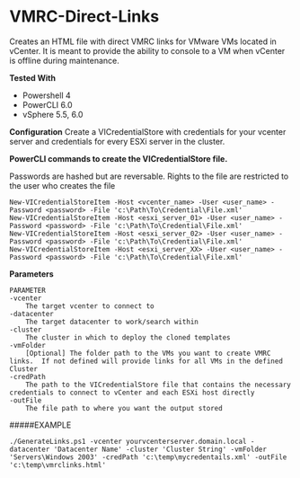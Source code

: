 # VMRC-Direct-Links
Creates an HTML file with direct VMRC links for VMware VMs located in vCenter.  It is meant to provide the ability to console to a VM when vCenter is offline during maintenance.

**Tested With**
- Powershell 4
- PowerCLI 6.0
- vSphere 5.5, 6.0

**Configuration**
Create a VICredentialStore with credentials for your vcenter server and credentials for every ESXi server in the cluster.

**PowerCLI commands to create the VICredentialStore file.**

Passwords are hashed but are reversable.  Rights to the file are restricted to the user who creates the file
```
New-VICredentialStoreItem -Host <vcenter_name> -User <user_name> -Password <password> -File 'c:\Path\To\Credential\File.xml'
New-VICredentialStoreItem -Host <esxi_server_01> -User <user_name> -Password <password> -File 'c:\Path\To\Credential\File.xml'
New-VICredentialStoreItem -Host <esxi_server_02> -User <user_name> -Password <password> -File 'c:\Path\To\Credential\File.xml'
New-VICredentialStoreItem -Host <esxi_server_XX> -User <user_name> -Password <password> -File 'c:\Path\To\Credential\File.xml'
```

**Parameters**
```
PARAMETER
-vcenter
    The target vcenter to connect to
-datacenter
    The target datacenter to work/search within
-cluster
    The cluster in which to deploy the cloned templates
-vmFolder
    [Optional] The folder path to the VMs you want to create VMRC links.  If not defined will provide links for all VMs in the defined Cluster
-credPath
    The path to the VICredentialStore file that contains the necessary credentials to connect to vCenter and each ESXi host directly
-outFile
    The file path to where you want the output stored
```

#####EXAMPLE
```
./GenerateLinks.ps1 -vcenter yourvcenterserver.domain.local -datacenter 'Datacenter Name' -cluster 'Cluster String' -vmFolder 'Servers\Windows 2003' -credPath 'c:\temp\mycredentails.xml' -outFile 'c:\temp\vmrclinks.html'
```

